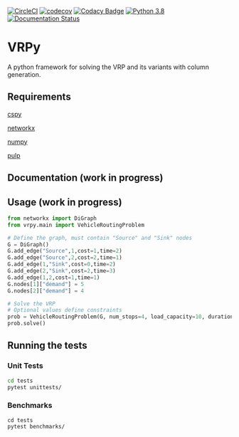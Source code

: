 [![CircleCI](https://circleci.com/gh/Kuifje02/vrpy.svg?style=svg)](https://circleci.com/gh/Kuifje02/vrpy)
[![codecov](https://codecov.io/gh/Kuifje02/vrpy/branch/master/graph/badge.svg)](https://codecov.io/gh/Kuifje02/vrpy)
[![Codacy Badge](https://api.codacy.com/project/badge/Grade/6f27b9ccd1c2446aa1dba15e701aa9b0)](https://app.codacy.com/manual/Kuifje02/vrpy?utm_source=github.com&utm_medium=referral&utm_content=Kuifje02/vrpy&utm_campaign=Badge_Grade_Dashboard)
[![Python 3.8](https://img.shields.io/badge/python-3.6|3.7|3.8-blue.svg)](https://www.python.org/downloads/release/python-360/)
[![Documentation Status](https://readthedocs.org/projects/vrpy/badge/?version=latest)](https://vrpy.readthedocs.io/en/latest/?badge=master)

# VRPy
A python framework for solving the VRP and its variants with column generation.

## Requirements

[cspy](https://pypi.org/project/cspy/)

[networkx](https://pypi.org/project/networkx/)

[numpy](https://pypi.org/project/numpy/)

[pulp](https://pypi.org/project/PuLP/)

<!--[ortools](https://developers.google.com/optimization/install/python)-->

## Documentation (work in progress)

## Usage (work in progress)

```python
from networkx import DiGraph
from vrpy.main import VehicleRoutingProblem

# Define the graph, must contain "Source" and "Sink" nodes
G = DiGraph()
G.add_edge("Source",1,cost=1,time=2)
G.add_edge("Source",2,cost=2,time=1)
G.add_edge(1,"Sink",cost=0,time=2)
G.add_edge(2,"Sink",cost=2,time=3)
G.add_edge(1,2,cost=1,time=1)
G.nodes[1]["demand"] = 5
G.nodes[2]["demand"] = 4

# Solve the VRP
# Optional values define constraints
prob = VehicleRoutingProblem(G, num_stops=4, load_capacity=10, duration=4)
prob.solve()
```

## Running the tests

### Unit Tests

```sh
cd tests
pytest unittests/
```

### Benchmarks

```
cd tests
pytest benchmarks/
```

